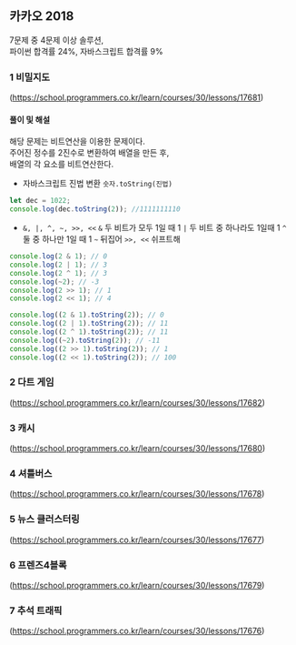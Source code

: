 ## 카카오 2018

7문제 중 4문제 이상 솔루션,  
파이썬 합격률 24%, 자바스크립트 합격률 9%

### 1 비밀지도

(https://school.programmers.co.kr/learn/courses/30/lessons/17681)

#### 풀이 및 해설

해당 문제는 비트연산을 이용한 문제이다.  
주어진 정수를 2진수로 변환하여 배열을 만든 후,  
배열의 각 요소를 비트연산한다.

- 자바스크립트 진법 변환
  `숫자.toString(진법)`

```js
let dec = 1022;
console.log(dec.toString(2)); //1111111110
```

- `&, |, ^, ~, >>, <<`
  `&` 두 비트가 모두 1일 때 1
  `|` 두 비트 중 하나라도 1일때 1
  `^` 둘 중 하나만 1일 때 1
  `~` 뒤집어
  `>>, <<` 쉬프트해

```js
console.log(2 & 1); // 0
console.log(2 | 1); // 3
console.log(2 ^ 1); // 3
console.log(~2); // -3
console.log(2 >> 1); // 1
console.log(2 << 1); // 4
```

```js
console.log((2 & 1).toString(2)); // 0
console.log((2 | 1).toString(2)); // 11
console.log((2 ^ 1).toString(2)); // 11
console.log((~2).toString(2)); // -11
console.log((2 >> 1).toString(2)); // 1
console.log((2 << 1).toString(2)); // 100
```

### 2 다트 게임

(https://school.programmers.co.kr/learn/courses/30/lessons/17682)

### 3 캐시

(https://school.programmers.co.kr/learn/courses/30/lessons/17680)

### 4 셔틀버스

(https://school.programmers.co.kr/learn/courses/30/lessons/17678)

### 5 뉴스 클러스터링

(https://school.programmers.co.kr/learn/courses/30/lessons/17677)

### 6 프렌즈4블록

(https://school.programmers.co.kr/learn/courses/30/lessons/17679)

### 7 추석 트래픽

(https://school.programmers.co.kr/learn/courses/30/lessons/17676)

```

```
